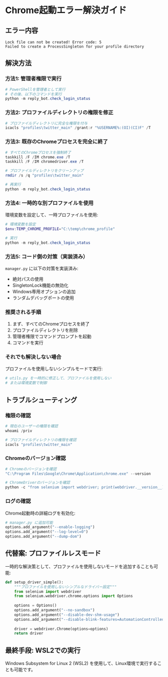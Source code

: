 # Chrome起動エラー解決ガイド

## エラー内容
```
Lock file can not be created! Error code: 5
Failed to create a ProcessSingleton for your profile directory
```

## 解決方法

### 方法1: 管理者権限で実行
```powershell
# PowerShellを管理者として実行
# その後、以下のコマンドを実行
python -m reply_bot.check_login_status
```

### 方法2: プロファイルディレクトリの権限を修正
```powershell
# プロファイルディレクトリに完全な権限を付与
icacls "profiles\twitter_main" /grant:r "%USERNAME%:(OI)(CI)F" /T
```

### 方法3: 既存のChromeプロセスを完全に終了
```powershell
# すべてのChromeプロセスを強制終了
taskkill /F /IM chrome.exe /T
taskkill /F /IM chromedriver.exe /T

# プロファイルディレクトリをクリーンアップ
rmdir /s /q "profiles\twitter_main"

# 再実行
python -m reply_bot.check_login_status
```

### 方法4: 一時的な別プロファイルを使用
環境変数を設定して、一時プロファイルを使用:
```powershell
# 環境変数を設定
$env:TEMP_CHROME_PROFILE="C:\temp\chrome_profile"

# 実行
python -m reply_bot.check_login_status
```

### 方法5: コード側の対策（実装済み）
`manager.py` に以下の対策を実装済み:
- 絶対パスの使用
- SingletonLock機能の無効化
- Windows専用オプションの追加
- ランダムデバッグポートの使用

### 推奨される手順
1. まず、すべてのChromeプロセスを終了
2. プロファイルディレクトリを削除
3. 管理者権限でコマンドプロンプトを起動
4. コマンドを実行

### それでも解決しない場合
プロファイルを使用しないシンプルモードで実行:
```python
# utils.py を一時的に修正して、プロファイルを使用しない
# または環境変数で制御
```

## トラブルシューティング

### 権限の確認
```powershell
# 現在のユーザーの権限を確認
whoami /priv

# プロファイルディレクトリの権限を確認
icacls "profiles\twitter_main"
```

### Chromeのバージョン確認
```powershell
# Chromeのバージョンを確認
"C:\Program Files\Google\Chrome\Application\chrome.exe" --version

# ChromeDriverのバージョンを確認
python -c "from selenium import webdriver; print(webdriver.__version__)"
```

### ログの確認
Chrome起動時の詳細ログを有効化:
```python
# manager.py に追加可能
options.add_argument("--enable-logging")
options.add_argument("--log-level=0")
options.add_argument("--dump-dom")
```

## 代替案: プロファイルレスモード

一時的な解決策として、プロファイルを使用しないモードを追加することも可能:

```python
def setup_driver_simple():
    """プロファイルを使用しないシンプルなドライバー設定"""
    from selenium import webdriver
    from selenium.webdriver.chrome.options import Options
    
    options = Options()
    options.add_argument("--no-sandbox")
    options.add_argument("--disable-dev-shm-usage")
    options.add_argument("--disable-blink-features=AutomationControlled")
    
    driver = webdriver.Chrome(options=options)
    return driver
```

## 最終手段: WSL2での実行

Windows Subsystem for Linux 2 (WSL2) を使用して、Linux環境で実行することも可能です。